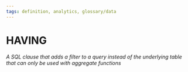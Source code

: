 ```yaml
---
tags: definition, analytics, glossary/data
---
```

#  HAVING
*A SQL clause that adds a filter to a query instead of the underlying table that can only be used with aggregate functions*